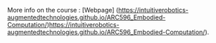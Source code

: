 More info on the course : [Webpage] (https://intuitiverobotics-augmentedtechnologies.github.io/ARC596_Embodied-Computation/)https://intuitiverobotics-augmentedtechnologies.github.io/ARC596_Embodied-Computation/).
